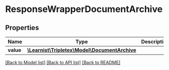 # ResponseWrapperDocumentArchive

## Properties
Name | Type | Description | Notes
------------ | ------------- | ------------- | -------------
**value** | [**\Learnist\Tripletex\Model\DocumentArchive**](DocumentArchive.md) |  | [optional] 

[[Back to Model list]](../../README.md#documentation-for-models) [[Back to API list]](../../README.md#documentation-for-api-endpoints) [[Back to README]](../../README.md)

